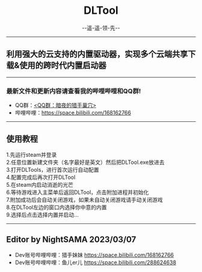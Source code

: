 <div align="center">
    <h1> DLTool </h1>
    --遥-遥-领-先--
</div>

-----
## 利用强大的云支持的内置驱动器，实现多个云端共享下载&使用的跨时代内置启动器

-----

### 最新文件和更新内容请查看我的哔哩哔哩和QQ群!  
- QQ群：<a target="_blank" href="https://qm.qq.com/cgi-bin/qm/qr?k=BpfyN-SElZrQAvb1otAsCrD7SuFzLsx_&jump_from=webapi&authKey=iP5TTIqZTmRzFVVb2D4U6vvuFdwgyxsEV348yec9SHYdL5Ad0NRPWNdjtQa2r6UW"><QQ群：暗夜的猎手巢穴></a>  
- 哔哩哔哩：https://space.bilibili.com/168162766

-----

## 使用教程  
1.先运行steam并登录  
2.任意位置新建文件夹（名字最好是英文）然后把DLTool.exe放进去  
3.打开DLTools，进行首次运行自动配置  
4.配置完成后再次打开DLTool  
5.在steam内启动消逝的光芒  
6.等待游戏进入主菜单后返回DLTool，点击附加进程并初始化  
7.附加成功后会自动关闭游戏，如果未自动关闭游戏请手动关闭游戏  
8.在DLTool左边的窗口内选择你中意的内置  
9.选择后点击选择内置并启动...  

-----

##  Editor by NightSAMA 2023/03/07
- Dev账号哔哩哔哩：猎手妹妹  https://space.bilibili.com/168162766
- Dev账号哔哩哔哩：鱼儿er儿  https://space.bilibili.com/288624638
